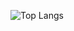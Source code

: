 ![Top Langs](https://github-readme-stats.vercel.app/api/top-langs/?username=vinay961&theme=tokyonight)
